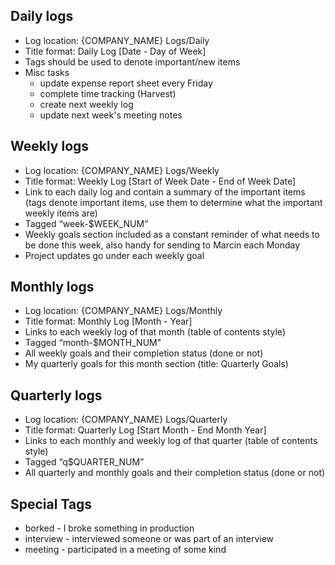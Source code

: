 ## Daily logs
* Log location: {COMPANY_NAME} Logs/Daily
* Title format: Daily Log [Date - Day of Week]
* Tags should be used to denote important/new items
* Misc tasks
  * update expense report sheet every Friday
  * complete time tracking (Harvest)
  * create next weekly log
  * update next week's meeting notes

## Weekly logs
* Log location: {COMPANY_NAME} Logs/Weekly
* Title format: Weekly Log [Start of Week Date - End of Week Date]
* Link to each daily log and contain a summary of the important items (tags denote important items, use them to determine what the important weekly items are)
* Tagged “week-$WEEK_NUM”
* Weekly goals section included as a constant reminder of what needs to be done this week, also handy for sending to Marcin each Monday
* Project updates go under each weekly goal

## Monthly logs
* Log location: {COMPANY_NAME} Logs/Monthly
* Title format: Monthly Log [Month - Year]
* Links to each weekly log of that month (table of contents style)
* Tagged “month-$MONTH_NUM"
* All weekly goals and their completion status (done or not)
* My quarterly goals for this month section (title: Quarterly Goals)

## Quarterly logs
* Log location: {COMPANY_NAME} Logs/Quarterly
* Title format: Quarterly Log [Start Month - End Month Year]
* Links to each monthly and weekly log of that quarter (table of contents style)
* Tagged “q$QUARTER_NUM"
* All quarterly and monthly goals and their completion status (done or not)

## Special Tags
* borked - I broke something in production
* interview - interviewed someone or was part of an interview
* meeting - participated in a meeting of some kind